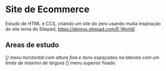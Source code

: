 # Site de Ecommerce
Estudo de HTML e CCS, criando um site do zero usando muita inspiração do site tema do Sitepad, https://demos.sitepad.com/E-World/
## Areas de estudo
[*] menu horizontal com altura fixa e itens espaçados na laterais com um limite de máximo de largura
[*] menu superior fixado